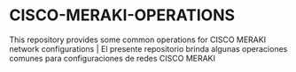 # CISCO-MERAKI-OPERATIONS
This repository provides some common operations for CISCO MERAKI network configurations | El presente repositorio brinda algunas operaciones comunes para configuraciones de redes CISCO MERAKI
